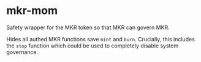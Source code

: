 # mkr-mom
Safety wrapper for the MKR token so that MKR can govern MKR.

Hides all authed MKR functions save `mint` and `burn`. Crucially, this includes
the `stop` function which could be used to completely disable system governance.
